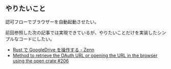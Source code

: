 ## やりたいこと

認可フローでブラウザーを自動起動させたい。

前回参照した次の記事では実現できているが、やりたいことだけを実装したシンプルなコードにしたい。

- [Rust で GoogleDrive を操作する - Zenn](https://zenn.dev/nodamushi/articles/384e104b6497f2)
- [Method to retrieve the OAuth URL or opening the URL in the browser using the open crate #206](https://github.com/dermesser/yup-oauth2/issues/206)
